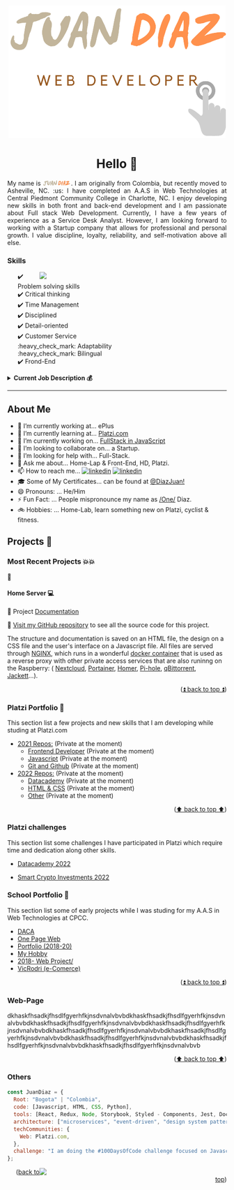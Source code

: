 <div id="top"></div>
<!--
[![Contributors][contributors-shield]][contributors-url]
[![Forks][forks-shield]][forks-url]
[![Stargazers][stars-shield]][stars-url]
[![Issues][issues-shield]][issues-url]
[![MIT License][license-shield]][license-url]
[![LinkedIn][linkedin-shield]][linkedin-url]
-->

<!-- Editor de README.md

https://pandao.github.io/editor.md/en.html
https://www.notion.so/GitHub-Tools-Edit-readme-a55ee707b3914b88b9a92a7a104b3b6c

 -->

<!-- PROJECT LOGO -->
<div align="center">
  <a href="https://github.com/JuanPabloDiaz?tab=repositories">
    <img src="images/logoNoBG_S.png" alt="Logo">
  </a>

# Hello 👋

<p align="justify">
My name is <img src="images/juanDiazNombre.png" alt="Juan Diaz" width="65">. I am originally from Colombia, but recently moved to Asheville, NC. :us: I have completed an A.A.S in Web Technologies at Central Piedmont Community College in Charlotte, NC. I enjoy developing new skills in both front and back-end development and I am passionate about Full stack Web Development. Currently, I have a few years of experience as a Service Desk Analyst. However, I am looking forward to working with a Startup company that allows for professional and personal growth.  I value discipline, loyalty, reliability, and self-motivation above all else.</p>
</div>

<div>
<!-- My Skills -->
  <h3>Skills</h3>
<img align='right' src="https://media4.giphy.com/media/vLpclx5lofmqnEswm0/giphy.gif?cid=ecf05e47gzy4xfa4dq1asdzb0xd7hp4w5g4tr178bgnwyw0f&rid=giphy.gif&ct=g" width="430">
  <ul>
    <div>✔️ Problem solving skills</div>
    <div>✔️ Critical thinking</div>
    <div>✔️ Time Management</div>
    <div>✔️ Disciplined</div>
    <div>✔️ Detail-oriented</div>
    <div>✔️ Customer Service</div>
    <div>:heavy_check_mark: Adaptability</div>
    <div>:heavy_check_mark: Bilingual</div>
    <div>✔️ Frond-End</div>

  </ul>

<!-- Job Description -->
<details>
  <summary><b>Current Job Description 💰</b></summary>
  <ul>
    <li>Handles technical troubleshooting within an enterprise environment. Navigates common issues such as user administration, network outages, network printers, IP phones and enterprise tools.</li>
  <li>Provides remote assistance with software deployment, and system configuration.</li>
  <li>Effectively communicate with a variety of departments.</li>
  <li>Proactively investigate and resolve end user problems/complications. </li>
  <li>Adaptability to multiple enterprise environments.Following a process oriented approach. </li>
  <li>Utilizes problem solving skills to find solutions to unusual issues. </li>
  </ul>
</details>
</div>

<hr>

## About Me

- 📱 I’m currently working at... ePlus
- 🌱 I’m currently learning at... [Platzi.com](https://Platzi.com)
- 📆 I’m currently working on... [FullStack in JavaScript](https://platzi.com/escuela-javascript/)
- 👯 I’m looking to collaborate on... a Startup.
- 🤔 I’m looking for help with... Full-Stack.
- 💬 Ask me about... Home-Lap & Front-End, HD, Platzi.
- 📫 How to reach me... <a href="https://www.linkedin.com/in/juandiaz-col/" title="linkedin"><img src="https://www.freepnglogos.com/uploads/linkedin-social-media-logo-7.png" width="20" alt="linkedin" /></a>
  <a href="https://www.twitter.com/1diazdev" title="twitter"><img src="https://www.freepnglogos.com/uploads/twitter-logo-png/twitter-logo-vector-png-clipart-1.png" width="20" alt="linkedin" /></a>
- 🎓 Some of My Certificates... can be found at [@DiazJuan!](https://platzi.com/@DiazJuan/)
- 😄 Pronouns: ... He/Him
- ⚡ Fun Fact: ... People mispronounce my name as [/One/](https://www.youtube.com/watch?v=14mwhbIMFVE&t=23s) Diaz.
- 🚲 Hobbies: ... Home-Lab, learn something new on Platzi, cyclist & fitness.
  <!--
  icons...
  https://gist.github.com/rxaviers/7360908
  -->
  <!-- THE PROJECTS -->

## Projects 🚀

### Most Recent Projects 💥💥

:construction:

#### Home Server 💻

💾 Project [Documentation](https://juanpablodiaz.github.io/SelfHosting-PiServer/)

:link: [Visit my GitHub repository](https://github.com/JuanPabloDiaz/SelfHosting-PiServer) to see all the source code for this project.

<p>
The structure and documentation is saved on an HTML file, the design on a CSS file and the user's interface on a Javascript file. All files are served through <a href="https://www.nginx.com/ " target="_blank " rel="noopener noreferrer ">NGINX</a>, which runs in a wonderful
<a href="https://github.com/linuxserver/docker-letsencrypt " target="_blank " rel="noopener noreferrer ">docker container</a> that is used as a reverse proxy with other
private access services that are also runinng on the Raspberry:
( <a href="https://nextcloud.com/ " target="_blank " rel="noopener noreferrer ">Nextcloud</a>, <a href="https://portainer.com " target="_blank " rel="noopener noreferrer ">Portainer</a>, <a href="https://hub.docker.com/r/b4bz/homer
" target="_blank " rel="noopener noreferrer ">Homer</a>, <a href="https://pi-hole.net/ " target="_blank " rel="noopener noreferrer ">Pi-hole</a>, <a href="https://github.com/linuxserver/docker-qbittorrent " target="_blank " rel="noopener
noreferrer ">qBittorrent</a>, <a href="https://fleet.linuxserver.io/image?name=linuxserver/jackett " target="_blank " rel="noopener noreferrer ">Jackett</a>…).
</p>

<p align="right">(<a href="#top">⏫ back to top ⏫</a>)</p>

<!-- Platzi -->

### Platzi Portfolio 💼

This section list a few projects and new skills that I am developing while studing at Platzi.com

- [2021 Repos:](https://github.com/JuanPabloDiaz/2021-Platzi) (Private at the moment)
  - [Frontend Developer](https://github.com/JuanPabloDiaz/2021-Platzi/curso-frontend-developer/) (Private at the moment)
  - [Javascript](https://github.com/JuanPabloDiaz/2021-Platzi/) (Private at the moment)
  - [Git and Github](https://github.com/JuanPabloDiaz/2021-Platzi/) (Private at the moment)
- [2022 Repos:](https://github.com/JuanPabloDiaz/2021-Platzi/) (Private at the moment)
  - [Datacademy](https://github.com/JuanPabloDiaz/2021-Platzi/) (Private at the moment)
  - [HTML & CSS](https://github.com/JuanPabloDiaz/2021-Platzi/) (Private at the moment)
  - [Other](https://github.com/JuanPabloDiaz/2021-Platzi/) (Private at the moment)

<p align="right">(<a href="#top">⬆️ back to top ⬆️</a>)</p>

  <!-- Certificates of challenges -->

### Platzi challenges

This section list some challenges I have participated in Platzi which require time and dedication along other skills.

- [Datacademy 2022](https://platzi.com/p/DiazJuan/curso/2681-datacademy/diploma/detalle/)
- [Smart Crypto Investments 2022](https://platzi.com/p/DiazJuan/curso/2787-smart-crypto-investments/diploma/detalle/)
  <!-- - [](https:///) -->

    <!-- SCHOOL PROJECTS -->

### School Portfolio 🏫

This section list some of early projects while I was studing for my A.A.S in Web Technologies at CPCC.

- [DACA](https://juanpablodiaz.github.io/2018/DACA/index.html)
- [One Page Web](https://reactjs.org/)
- [Portfolio (2018-20)](https://juanpablodiaz.github.io/)
- [My Hobby](https://juanpablodiaz.github.io/WEB_Intership2019/scrollTemp.html)
- [2018- Web Project/](https://juanpablodiaz.github.io/2018/web110/project/index.html)
- [VicRodri (e-Comerce)](https://juanpablodiaz.github.io/2018/!brandVicRodri/index.html)
  <!-- - [](https:///) -->
  <!-- - [](https:///) -->

<p align="right">(<a href="#top">⏫ back to top ⏫</a>)</p>

### Web-Page

dkhaskfhsadkjfhsdlfgyerhfkjnsdvnalvbvbdkhaskfhsadkjfhsdlfgyerhfkjnsdvnalvbvbdkhaskfhsadkjfhsdlfgyerhfkjnsdvnalvbvbdkhaskfhsadkjfhsdlfgyerhfkjnsdvnalvbvbdkhaskfhsadkjfhsdlfgyerhfkjnsdvnalvbvbdkhaskfhsadkjfhsdlfgyerhfkjnsdvnalvbvbdkhaskfhsadkjfhsdlfgyerhfkjnsdvnalvbvbdkhaskfhsadkjfhsdlfgyerhfkjnsdvnalvbvbdkhaskfhsadkjfhsdlfgyerhfkjnsdvnalvbvb

<p align="right">(<a href="#top">⬆️ back to top ⬆️</a>)</p>

### Others

```javascript
const JuanDiaz = {
  Root: "Bogota" | "Colombia",
  code: [Javascript, HTML, CSS, Python],
  tools: [React, Redux, Node, Storybook, Styled - Components, Jest, Docker],
  architecture: ["microservices", "event-driven", "design system pattern"],
  techCommunities: {
    Web: Platzi.com,
  },
  challenge: "I am doing the #100DaysOfCode challenge focused on Javascript",
};
```

<img align='right' src="https://media3.giphy.com/media/iIqmM5tTjmpOB9mpbn/giphy.gif?cid=ecf05e47gzy4xfa4dq1asdzb0xd7hp4w5g4tr178bgnwyw0f&rid=giphy.gif&ct=g" width="430">

<p align="right">(<a href="#top">back to top</a>)</p>
